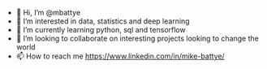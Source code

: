 - 👋 Hi, I’m @mbattye
- 👀 I’m interested in data, statistics and deep learning
- 🌱 I’m currently learning python, sql and tensorflow
- 💞️ I’m looking to collaborate on interesting projects looking to change the world
- 📫 How to reach me https://www.linkedin.com/in/mike-battye/

<!---
mbattye/mbattye is a ✨ special ✨ repository because its `README.md` (this file) appears on your GitHub profile.
You can click the Preview link to take a look at your changes.
--->
